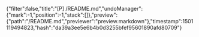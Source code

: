 {"filter":false,"title":"[P] /README.md","undoManager":{"mark":-1,"position":-1,"stack":[]},"preview":{"path":"/README.md","previewer":"preview.markdown"},"timestamp":1501119494823,"hash":"da39a3ee5e6b4b0d3255bfef95601890afd80709"}